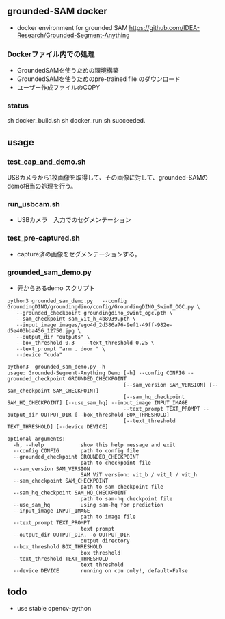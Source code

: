 ## grounded-SAM docker
- docker environment for grounded SAM
https://github.com/IDEA-Research/Grounded-Segment-Anything

### Dockerファイル内での処理
- GroundedSAMを使うための環境構築
- GroundedSAMを使うためのpre-trained file のダウンロード
- ユーザー作成ファイルのCOPY

### status
sh docker_build.sh 
sh docker_run.sh
succeeded.

## usage
### test_cap_and_demo.sh
USBカメラから1枚画像を取得して、その画像に対して、grounded-SAMのdemo相当の処理を行う。

### run_usbcam.sh
- USBカメラ　入力でのセグメンテーション


### test_pre-captured.sh
- capture済の画像をセグメンテーションする。

### grounded_sam_demo.py
- 元からあるdemo スクリプト
```
python3 grounded_sam_demo.py   --config GroundingDINO/groundingdino/config/GroundingDINO_SwinT_OGC.py \
   --grounded_checkpoint groundingdino_swint_ogc.pth \
   --sam_checkpoint sam_vit_h_4b8939.pth \
   --input_image images/ego4d_2d386a76-9ef1-49ff-982e-d5e403bba456_12750.jpg \
   --output_dir "outputs" \
   --box_threshold 0.3   --text_threshold 0.25 \
   --text_prompt "arm . door " \
   --device "cuda"
```

```
python3  grounded_sam_demo.py -h
usage: Grounded-Segment-Anything Demo [-h] --config CONFIG --grounded_checkpoint GROUNDED_CHECKPOINT
                                      [--sam_version SAM_VERSION] [--sam_checkpoint SAM_CHECKPOINT]
                                      [--sam_hq_checkpoint SAM_HQ_CHECKPOINT] [--use_sam_hq] --input_image INPUT_IMAGE
                                      --text_prompt TEXT_PROMPT --output_dir OUTPUT_DIR [--box_threshold BOX_THRESHOLD]
                                      [--text_threshold TEXT_THRESHOLD] [--device DEVICE]

optional arguments:
  -h, --help            show this help message and exit
  --config CONFIG       path to config file
  --grounded_checkpoint GROUNDED_CHECKPOINT
                        path to checkpoint file
  --sam_version SAM_VERSION
                        SAM ViT version: vit_b / vit_l / vit_h
  --sam_checkpoint SAM_CHECKPOINT
                        path to sam checkpoint file
  --sam_hq_checkpoint SAM_HQ_CHECKPOINT
                        path to sam-hq checkpoint file
  --use_sam_hq          using sam-hq for prediction
  --input_image INPUT_IMAGE
                        path to image file
  --text_prompt TEXT_PROMPT
                        text prompt
  --output_dir OUTPUT_DIR, -o OUTPUT_DIR
                        output directory
  --box_threshold BOX_THRESHOLD
                        box threshold
  --text_threshold TEXT_THRESHOLD
                        text threshold
  --device DEVICE       running on cpu only!, default=False
```

## todo
- use stable opencv-python


